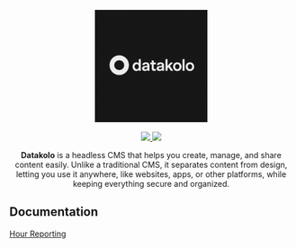 <p align="center">
    <img src="docs/images/logo.png" alt="Datakolo Logo" width="200"/>
</p>

<p align="center">
    <a href="https://codecov.io/gh/3nd3r1/datakolo" > 
        <img src="https://codecov.io/gh/3nd3r1/datakolo/graph/badge.svg?token=LAaNR3Ivb1"/> 
    </a>
    <a href="https://github.com/3nd3r1/datakolo/actions/workflows/ci.yaml" > 
        <img src="https://github.com/3nd3r1/datakolo/actions/workflows/ci.yaml/badge.svg"/> 
    </a>
</p>

<p align="center">
<strong>Datakolo</strong> is a headless CMS that helps you create, manage, and share content easily. 
Unlike a traditional CMS, it separates content from design, letting you use it anywhere, like websites, apps, or other platforms, while keeping everything secure and organized.
</p>

<p align="center">
</p>

## Documentation

[Hour Reporting](./docs/hours.md)
